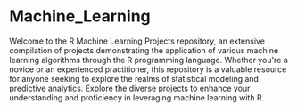 # Machine_Learning

Welcome to the R Machine Learning Projects repository, an extensive compilation of projects demonstrating the application of various machine learning algorithms through the R programming language. Whether you're a novice or an experienced practitioner, this repository is a valuable resource for anyone seeking to explore the realms of statistical modeling and predictive analytics. Explore the diverse projects to enhance your understanding and proficiency in leveraging machine learning with R.
